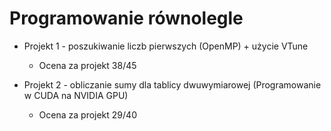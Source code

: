 # Programowanie równolegle

* Projekt 1 - poszukiwanie liczb pierwszych (OpenMP) + użycie VTune
  * Ocena za projekt 38/45

* Projekt 2 - obliczanie sumy dla tablicy dwuwymiarowej (Programowanie w CUDA na NVIDIA GPU)
    * Ocena za projekt 29/40

